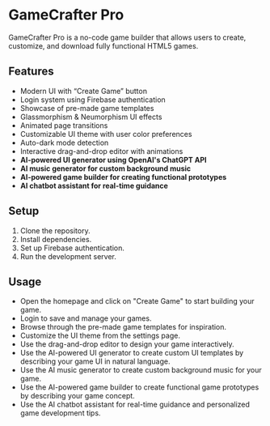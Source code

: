 # GameCrafter Pro

GameCrafter Pro is a no-code game builder that allows users to create, customize, and download fully functional HTML5 games.

## Features
- Modern UI with “Create Game” button
- Login system using Firebase authentication
- Showcase of pre-made game templates
- Glassmorphism & Neumorphism UI effects
- Animated page transitions
- Customizable UI theme with user color preferences
- Auto-dark mode detection
- Interactive drag-and-drop editor with animations
- **AI-powered UI generator using OpenAI's ChatGPT API**
- **AI music generator for custom background music**
- **AI-powered game builder for creating functional prototypes**
- **AI chatbot assistant for real-time guidance**

## Setup
1. Clone the repository.
2. Install dependencies.
3. Set up Firebase authentication.
4. Run the development server.

## Usage
- Open the homepage and click on "Create Game" to start building your game.
- Login to save and manage your games.
- Browse through the pre-made game templates for inspiration.
- Customize the UI theme from the settings page.
- Use the drag-and-drop editor to design your game interactively.
- Use the AI-powered UI generator to create custom UI templates by describing your game UI in natural language.
- Use the AI music generator to create custom background music for your game.
- Use the AI-powered game builder to create functional game prototypes by describing your game concept.
- Use the AI chatbot assistant for real-time guidance and personalized game development tips.
